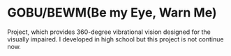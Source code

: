 # GOBU/BEWM(Be my Eye, Warn Me)
Project, which provides 360-degree vibrational vision designed for the visually impaired. I developed in high school but this project is not continue now.
